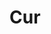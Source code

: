 # Cur

<!---[![Build Status](https://travis-ci.com/blester125/cur.svg?branch=master)](https://travis-ci.com/blester125/cur)--->
